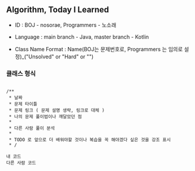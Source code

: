 Algorithm, **T**oday **I** **L**earned
---


- ID : BOJ - nosorae, Programmers - 노소래

- Language : main branch - Java, master branch - Kotlin  

- Class Name Format : Name(BOJ는 문제번호로, Programmers 는 임의로 설정)_("Unsolved" or "Hard" or "")




### 클래스 형식

```

/**
 * 날짜
 * 문제 타이틀
 * 문제 링크 ( 문제 설명 생략, 링크로 대체 )
 * 나의 문제 풀이법이나 깨달았던 점
 *
 * 다른 사람 풀이 분석
 *
 * TODO 로 앞으로 더 배워야할 것이나 복습을 꼭 해야겠다 싶은 것을 강조 표시
 * /
 
내 코드
다른 사람 코드

```
